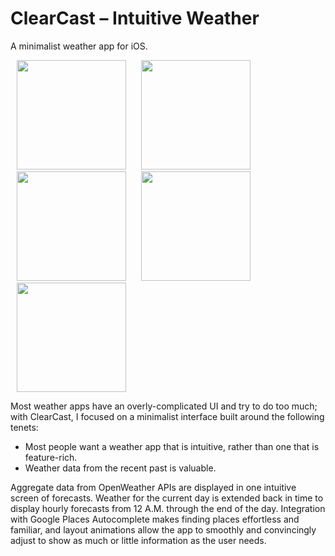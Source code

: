 # ClearCast – Intuitive Weather

A minimalist weather app for iOS.


<p>
    <img width="175" src="https://github.com/user-attachments/assets/07b6bf22-786e-450f-8b68-92ba6758f13e" hspace="10" >
    <img width="175" src="https://github.com/user-attachments/assets/44f89442-9f9a-44e2-9bc1-b136b92cb919" hspace="10" >
    <img width="175" src="https://github.com/user-attachments/assets/dc83043b-dab8-4dec-8715-586cfc84e49f" hspace="10" >
    <img width="175" src="https://github.com/user-attachments/assets/4a8e9121-7484-4bf1-b4ff-81e78984db46" hspace="10" >
    <img width="175" src="https://github.com/user-attachments/assets/38fae91a-366d-428b-bbc4-0d7b934b8889" hspace="10" >
</p>


Most weather apps have an overly-complicated UI and try to do too much; with ClearCast, I focused on a minimalist interface built around the following tenets:

- Most people want a weather app that is intuitive, rather than one that is feature-rich.
- Weather data from the recent past is valuable.

Aggregate data from OpenWeather APIs are displayed in one intuitive screen of forecasts.
Weather for the current day is extended back in time to display hourly forecasts from 12 A.M. through the end of the day.
Integration with Google Places Autocomplete makes finding places effortless and familiar,
and layout animations allow the app to smoothly and convincingly adjust to show as much or little information as the user needs.

